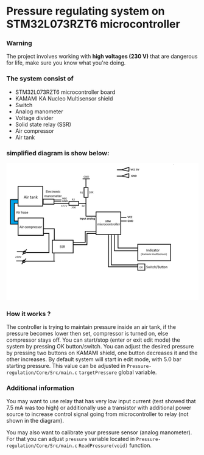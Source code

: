 # Pressure regulating system on STM32L073RZT6 microcontroller

### Warning
The project involves working with **high voltages (230 V)** that are dangerous for
life, make sure you know what you're doing.

### The system consist of
* STM32L073RZT6 microcontroller board
* KAMAMI KA Nucleo Multisensor shield
* Switch
* Analog manometer
* Voltage divider
* Solid state relay (SSR)
* Air compressor
* Air tank


### simplified diagram is show below:

![Simplified diagram](
https://github.com/Torchikaii/Pressure-regulation/blob/main/simplified_diagram.png)

### How it works ?
The controller is trying to maintain pressure inside an air tank, if the
pressure becomes lower then set, compressor is turned on, else compressor
stays off. You can start/stop (enter or exit edit mode)
the system by pressing OK button/switch.
You can adjust the desired pressure by pressing two buttons on KAMAMI shield,
one button decreases it and the other increases.
By default system will start in edit mode, with 5.0 bar starting pressure. This
value can be adjusted in `Pressure-regulation/Core/Src/main.c` `targetPressure`
global variable.

### Additional information
You may want to use relay that has very low input current (test showed that
7.5 mA was too high) or additionally use a transistor with additional power
source to increase control signal going from microcontroller to relay (not shown
in the diagram).

You may also want to calibrate your pressure sensor (analog manometer). For that
you can adjust `pressure` variable located in
`Pressure-regulation/Core/Src/main.c`  `ReadPressure(void)` function.
